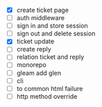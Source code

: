 - [x] create ticket page
- [ ] auth middleware
- [ ] sign in and store session
- [ ] sign out and delete session
- [x] ticket update
- [ ] create reply
- [ ] relation ticket and reply
- [ ] monorepo
- [ ] gleam add glen
- [ ] cli
- [ ] to common html failure
- [ ] http method override
